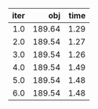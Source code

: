|  iter |      obj |   time |
| -----:| --------:| ------:|
| $1.0$ | $189.64$ | $1.29$ |
| $2.0$ | $189.54$ | $1.27$ |
| $3.0$ | $189.54$ | $1.26$ |
| $4.0$ | $189.54$ | $1.49$ |
| $5.0$ | $189.54$ | $1.48$ |
| $6.0$ | $189.54$ | $1.48$ |

